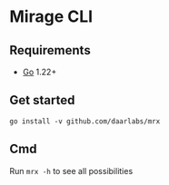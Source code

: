 # Mirage CLI

## Requirements
- [Go](https://go.dev/) 1.22+

## Get started
`go install -v github.com/daarlabs/mrx`


## Cmd
Run `mrx -h` to see all possibilities